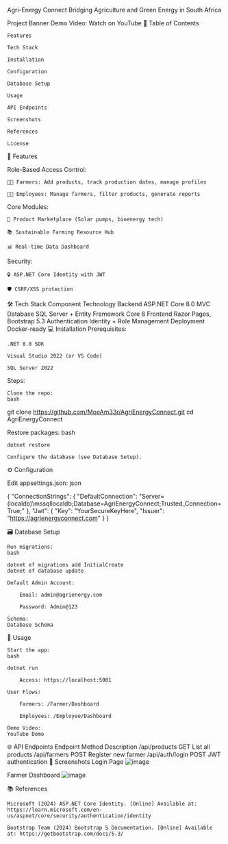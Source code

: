 Agri-Energy Connect
Bridging Agriculture and Green Energy in South Africa

Project Banner
Demo Video: Watch on YouTube
📌 Table of Contents

    Features

    Tech Stack

    Installation

    Configuration

    Database Setup

    Usage

    API Endpoints

    Screenshots

    References

    License

🌟 Features

Role-Based Access Control:

    👨‍🌾 Farmers: Add products, track production dates, manage profiles

    👨‍💼 Employees: Manage farmers, filter products, generate reports

Core Modules:

    🛒 Product Marketplace (Solar pumps, bioenergy tech)

    📚 Sustainable Farming Resource Hub

    📊 Real-time Data Dashboard

Security:

    🔒 ASP.NET Core Identity with JWT

    🛡️ CSRF/XSS protection

🛠️ Tech Stack
Component	Technology
Backend	ASP.NET Core 8.0 MVC
Database	SQL Server + Entity Framework Core 8
Frontend	Razor Pages, Bootstrap 5.3
Authentication	Identity + Role Management
Deployment	Docker-ready
💻 Installation
Prerequisites:

    .NET 8.0 SDK

    Visual Studio 2022 (or VS Code)

    SQL Server 2022

Steps:

    Clone the repo:
    bash

git clone https://github.com/MoeAm33r/AgriEnergyConnect.git
cd AgriEnergyConnect

Restore packages:
bash

    dotnet restore

    Configure the database (see Database Setup).

⚙️ Configuration

Edit appsettings.json:
json

{
  "ConnectionStrings": {
    "DefaultConnection": "Server=(localdb)\\mssqllocaldb;Database=AgriEnergyConnect;Trusted_Connection=True;"
  },
  "Jwt": {
    "Key": "YourSecureKeyHere",
    "Issuer": "https://agrienergyconnect.com"
  }
}

🗃️ Database Setup

    Run migrations:
    bash

    dotnet ef migrations add InitialCreate
    dotnet ef database update

    Default Admin Account:

        Email: admin@agrienergy.com

        Password: Admin@123

    Schema:
    Database Schema

🚀 Usage

    Start the app:
    bash

    dotnet run

        Access: https://localhost:5001

    User Flows:

        Farmers: /Farmer/Dashboard

        Employees: /Employee/Dashboard

    Demo Video:
    YouTube Demo

🌐 API Endpoints
Endpoint	Method	Description
/api/products	GET	List all products
/api/farmers	POST	Register new farmer
/api/auth/login	POST	JWT authentication
📸 Screenshots
Login Page
![image](https://github.com/user-attachments/assets/3824eea6-478a-4f53-9a7c-93a172547467)

Farmer	Dashboard
![image](https://github.com/user-attachments/assets/33d6d45c-f871-4458-8ba3-5d6bf611face)

📚 References

    Microsoft (2024) ASP.NET Core Identity. [Online] Available at: https://learn.microsoft.com/en-us/aspnet/core/security/authentication/identity

    Bootstrap Team (2024) Bootstrap 5 Documentation. [Online] Available at: https://getbootstrap.com/docs/5.3/

